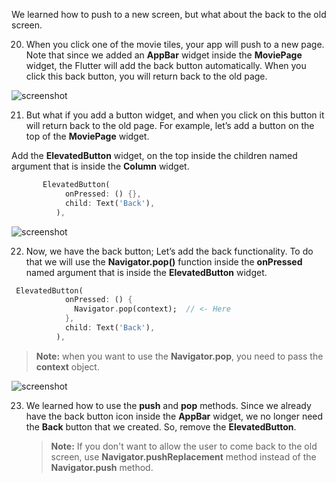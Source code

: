 
We learned how to push to a new screen, but what about the back to the old screen.

20. When you click one of the movie tiles, your app will push to a new page. Note that since we added an **AppBar** widget inside the **MoviePage** widget, the Flutter will add the back button automatically. When you click this back button, you will return back to the old page.

![screenshot](https://lh6.googleusercontent.com/8DhgjyGFDGdrT1QbvaXbonlf7UF8fddcgQjnk_uKI-QyLJ8SbyKUir7x6YNgIQLNj6RPlAW6d29iePurGUr9xftDrEPOFnDrJxZ8NOpVE7PfnfRnGPGH_5TMtTb44d9ilkys6vmU)

21. But what if you add a button widget, and when you click on this button it will return back to the old page. For example, let’s add a button on the top of the **MoviePage** widget.

Add the **ElevatedButton** widget, on the top inside the children named argument that is inside the **Column** widget.

```dart
       ElevatedButton(
            onPressed: () {},
            child: Text('Back'),
          ),
```

![screenshot](https://lh4.googleusercontent.com/iBqjFINtkOlHAmFBySpRFPEkrZPREwS5bcZpUIzMkQhYX8b5IHVPIGgvjmw5oDWQeyYPa8uxo88dr6zepr7pUZ1Mj14ah1nynKmII38KYxUd0B1clLCU8yKQxxl9Vr2DgI_KaNui)

22. Now, we have the back button; Let’s add the back functionality. To do that we will use the **Navigator.pop()** function inside the **onPressed** named argument that is inside the **ElevatedButton** widget.

```dart
 ElevatedButton(
            onPressed: () {
              Navigator.pop(context);  // <- Here
            },
            child: Text('Back'),
          ),
```

> **Note:** when you want to use the **Navigator.pop**, you need to pass the **context** object.

![screenshot](https://lh5.googleusercontent.com/-vreHJxhDkJBXM6gxRQPJqw4pV7rlVL4Pp_n2_6pelNbcDqVyrg80mwBUxswO0-cPeYYNWbqR9REp4cT8hMhF6BQbx-hziSuzgtURx_1hcIi0jFMYGUM5bW-S6zMzGOEDeV-UpYU)

23. We learned how to use the **push** and **pop** methods. Since we already have the back button icon inside the **AppBar** widget, we no longer need the **Back** button that we created. So, remove the **ElevatedButton**.

    > **Note:** If you don't want to allow the user to come back to the old screen, use **Navigator.pushReplacement** method instead of the **Navigator.push** method.

